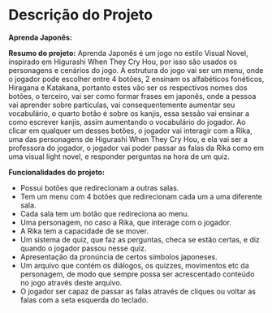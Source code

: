 # Descrição do Projeto

**Aprenda Japonês:**

**Resumo do projeto:** Aprenda Japonês é um jogo no estilo Visual Novel, inspirado em Higurashi When They Cry Hou, por isso são usados os personagens e cenários do jogo. A estrutura do jogo vai ser um menu, onde o jogador pode escolher entre 4 botões, 2 ensinam os alfabéticos fonéticos, Hiragana e Katakana, portanto estes vão ser os respectivos nomes dos botões, o terceiro, vai ser como formar frases em japonês, onde a pessoa vai aprender sobre partículas, vai consequentemente aumentar seu vocabulário, o quarto botão é sobre os kanjis, essa sessão vai ensinar a como escrever kanjis, assim aumentando o vocabulário do jogador. Ao clicar em qualquer um desses botões, o jogador vai interagir com a Rika, uma das personagens de Higurashi When They Cry Hou, e ela vai ser a professora do jogador, o jogador vai poder passar as falas da Rika como em uma visual light novel, e responder perguntas na hora de um quiz.

**Funcionalidades do projeto:**
- Possui botões que redirecionam a outras salas.
- Tem um menu com 4 botões que redirecionam cada um a uma diferente sala.
- Cada sala tem um botão que redireciona ao menu.
- Uma personagem, no caso a Rika, que interage com o jogador.
- A Rika tem a capacidade de se mover.
- Um sistema de quiz, que faz as perguntas, checa se estão certas, e diz quando o jogador passou nesse quiz.
- Apresentação da pronúncia de certos símbolos japoneses.
- Um arquivo que contém os diálogos, os quizzes, movimentos etc da personagem, de modo que sempre possa ser acrescentado conteúdo no jogo através deste arquivo.
- O jogador ser capaz de passar as falas através de cliques ou voltar as falas com a seta esquerda do teclado.
